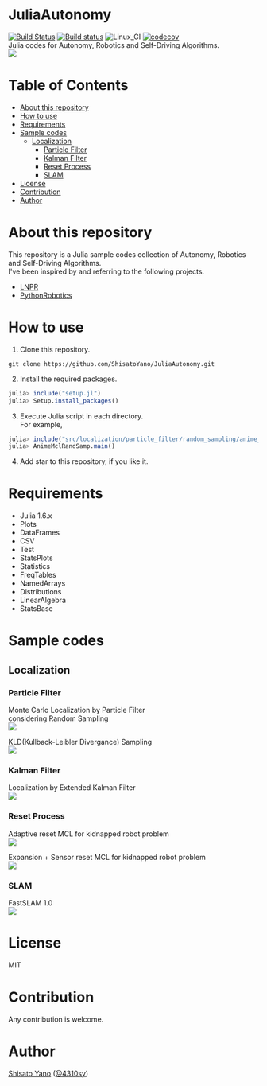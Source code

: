# JuliaAutonomy
[![Build Status](https://travis-ci.org/ShisatoYano/JuliaAutonomy.svg?branch=main)](https://travis-ci.org/ShisatoYano/JuliaAutonomy) [![Build status](https://ci.appveyor.com/api/projects/status/3u43w72pkinpuc48?svg=true)](https://ci.appveyor.com/project/ShisatoYano/juliaautonomy) ![Linux_CI](https://github.com/ShisatoYano/JuliaAutonomy/workflows/Linux_CI/badge.svg) [![codecov](https://codecov.io/gh/ShisatoYano/JuliaAutonomy/branch/main/graph/badge.svg?token=7UQN0H01OW)](https://codecov.io/gh/ShisatoYano/JuliaAutonomy)  
Julia codes for Autonomy, Robotics and Self-Driving Algorithms.  
![](icon.PNG)  

# Table of Contents
* [About this repository](#about-this-repository)  
* [How to use](#how-to-use)
* [Requirements](#requirements)  
* [Sample codes](#sample-codes)  
    * [Localization](#localization)  
        * [Particle Filter](#particle-filter)  
        * [Kalman Filter](#kalman-filter)
        * [Reset Process](#reset-process)
        * [SLAM](#slam)
* [License](#license)  
* [Contribution](#contribution)  
* [Author](#author)

# About this repository
This repository is a Julia sample codes collection of Autonomy, Robotics and Self-Driving Algorithms.  
I've been inspired by and referring to the following projects.  
* [LNPR](https://github.com/ryuichiueda/LNPR)  
* [PythonRobotics](https://github.com/AtsushiSakai/PythonRobotics)  

# How to use
1. Clone this repository.  
```git
git clone https://github.com/ShisatoYano/JuliaAutonomy.git
```

2. Install the required packages.  
```julia
julia> include("setup.jl")
julia> Setup.install_packages()
```

3. Execute Julia script in each directory.  
For example,  
```julia
julia> include("src/localization/particle_filter/random_sampling/anime_mcl_rand_samp.jl")
julia> AnimeMclRandSamp.main()
```

4. Add star to this repository, if you like it.  

# Requirements
* Julia 1.6.x  
* Plots  
* DataFrames  
* CSV  
* Test  
* StatsPlots
* Statistics
* FreqTables
* NamedArrays
* Distributions
* LinearAlgebra
* StatsBase

# Sample codes
## Localization
### Particle Filter
Monte Carlo Localization by Particle Filter  
considering Random Sampling  
![](src/localization/particle_filter/random_sampling/anime_mcl_rand_samp.gif)  

KLD(Kullback-Leibler Divergance) Sampling  
![](src/localization/particle_filter/kld_sampling/anime_kld_mcl.gif)  

### Kalman Filter
Localization by Extended Kalman Filter  
![](src/localization/extended_kalman_filter/anime_ekf.gif)  

### Reset Process
Adaptive reset MCL for kidnapped robot problem  
![](src/localization/reset_process/adaptive_reset_mcl/anime_adaptive_reset_mcl.gif)  

Expansion + Sensor reset MCL for kidnapped robot problem  
![](src/localization/reset_process/expansion_sensor_reset_mcl/anime_expansion_sensor_reset_mcl.gif)  

### SLAM
FastSLAM 1.0  
![](src/slam/fast_slam_1/anime_fast_slam_1.gif)  

# License
MIT  

# Contribution
Any contribution is welcome.  

# Author
[Shisato Yano](https://github.com/ShisatoYano) ([@4310sy](https://twitter.com/4310sy))  
